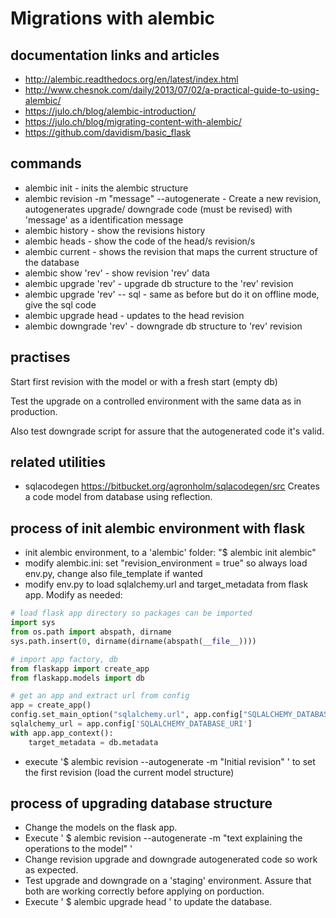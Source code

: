 # Migrations with alembic


## documentation links and articles

* http://alembic.readthedocs.org/en/latest/index.html
* http://www.chesnok.com/daily/2013/07/02/a-practical-guide-to-using-alembic/
* https://julo.ch/blog/alembic-introduction/
* https://julo.ch/blog/migrating-content-with-alembic/
* https://github.com/davidism/basic_flask

## commands

- alembic init - inits the alembic structure
- alembic revision -m "message" --autogenerate - Create a new revision, autogenerates upgrade/
downgrade code (must be revised) with 'message' as a identification message
- alembic history - show the revisions history
- alembic heads - show the code of the head/s revision/s
- alembic current - shows the revision that maps the current structure of the database
- alembic show 'rev' - show revision 'rev' data
- alembic upgrade 'rev' - upgrade db structure to the 'rev' revision
- alembic upgrade 'rev' -- sql - same as before but do it on offline mode, give the sql code
- alembic upgrade head - updates to the head revision
- alembic downgrade 'rev'  - downgrade db structure to 'rev' revision

## practises

Start first revision with the model or with a fresh start (empty db)

Test the upgrade on a controlled environment with the same data as in production.

Also test downgrade script for assure that the autogenerated code it's valid.


## related utilities

* sqlacodegen https://bitbucket.org/agronholm/sqlacodegen/src Creates a code model from database using reflection.


## process of init alembic environment with flask

- init alembic environment, to a 'alembic' folder:
"$ alembic init alembic"
- modify alembic.ini: set "revision_environment = true" so always load env.py, change also file_template if wanted
- modify env.py to load sqlalchemy.url and target_metadata from flask app. Modify as needed:
```python
# load flask app directory so packages can be imported
import sys
from os.path import abspath, dirname
sys.path.insert(0, dirname(dirname(abspath(__file__))))

# import app factory, db
from flaskapp import create_app
from flaskapp.models import db

# get an app and extract url from config
app = create_app()
config.set_main_option("sqlalchemy.url", app.config["SQLALCHEMY_DATABASE_URI"])
sqlalchemy_url = app.config['SQLALCHEMY_DATABASE_URI']
with app.app_context():
    target_metadata = db.metadata
```
- execute '$ alembic revision --autogenerate -m "Initial revision" ' to set the first revision (load the current model structure)

## process of upgrading database structure

- Change the models on the flask app.
- Execute ' $ alembic revision --autogenerate -m "text explaining the operations to the model" '
- Change revision upgrade and downgrade autogenerated code so work as expected.
- Test upgrade and downgrade on a 'staging' environment. Assure that both are working correctly before applying on porduction.
- Execute ' $ alembic upgrade head ' to update the database.
